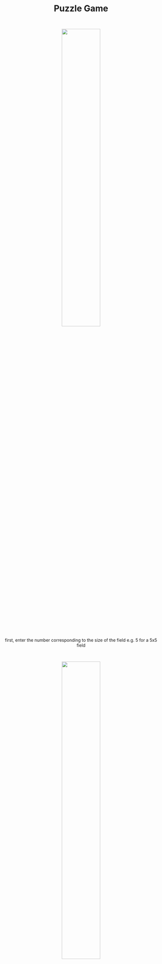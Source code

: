
<h1 align='center'> Puzzle Game </h1>
<br>
<p align="center">
  <img width=50% height=50% src="https://github.com/Al-x-R/Python_tkinter/blob/master/puzzle/Resources/start1.png?raw=true">
</p>
<br>
<p align="center">
first, enter the number corresponding to the size of the field
e.g. 5 for a 5x5 field
</p>
<br>
<p align="center">
  <img width=50% height=50% src="https://github.com/Al-x-R/Python_tkinter/blob/master/puzzle/Resources/start2.png?raw=true">
</p>
<br>
<p align="center">
move using the key:
up, down, right, left
</p>
<br>
<p align="center">
  <img width=50% height=50% src="https://github.com/Al-x-R/Python_tkinter/blob/master/puzzle/Resources/game.png?raw=true">
</p>
<br>
<p align="center">
press the space bar for cheating
</p>
<br>
<p align="center">
  <img width=50% height=50% src="https://github.com/Al-x-R/Python_tkinter/blob/master/puzzle/Resources/finish.png?raw=true">
</p>